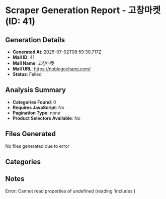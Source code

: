 # Scraper Generation Report - 고창마켓 (ID: 41)

## Generation Details
- **Generated At**: 2025-07-02T08:59:30.717Z
- **Mall ID**: 41
- **Mall Name**: 고창마켓
- **Mall URL**: https://noblegochang.com/
- **Status**: Failed

## Analysis Summary
- **Categories Found**: 0
- **Requires JavaScript**: No
- **Pagination Type**: none
- **Product Selectors Available**: No

## Files Generated
No files generated due to error

## Categories



## Notes
Error: Cannot read properties of undefined (reading 'includes')
